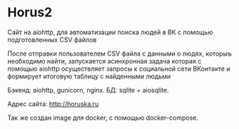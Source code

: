 # Horus2
Сайт на aiohttp, для автоматизации поиска людей в ВК с помощью подготовленных CSV файлов

После отправки пользователем CSV файла с данными о людях, которыъ необходимо найти, запускается асинхронная задача
которая с помощью aiohttp осуществляет запросы к социальной сети ВКонтакте и формирует итоговую таблицу с найденными людьми

Бэкенд:      aiohttp, gunicorn, nginx.
БД:          sqlite + aiosqlite.

Адрес сайта: http://horuska.ru

Так же создан image для docker, с помощью docker-compose.
